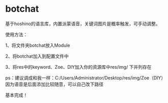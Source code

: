# botchat

基于hoshino的语言库，内置派蒙语音，关键词图片是概率触发，可手动调整。


使用方法：


1、将文件夹botchat放入Module


2、将botchat加入到配置文件中


3、将res中的keyword、Zoe、DIY加入你的资源库中res/img/  下并列存在 


ps：建议调成和我一样：C:/Users/Administrator/Desktop/res/img/Zoe（DIY）        因为语音是后面添加比较随意，可以自己改下路径


基本完成！
 
